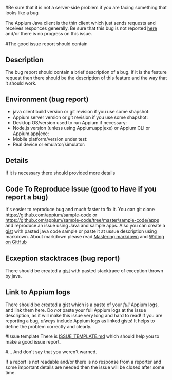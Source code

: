 #Be sure that it is not a server-side problem if you are facing something that looks like a bug

The Appium Java client is the thin client which just sends requests and receives responces generally. 
Be sure that this bug is not reported [here](https://github.com/appium/appium/issues) and/or there is
no progress on this issue.

#The good issue report should contain

## Description

The bug report should contain a brief description of a bug.
If it is the feature request then there should be the description of this feature and the way that it should work.

## Environment (bug report)

* java client build version or git revision if you use some shapshot:
* Appium server version or git revision if you use some shapshot:
* Desktop OS/version used to run Appium if necessary:
* Node.js version (unless using Appium.app|exe) or Appium CLI or Appium.app|exe:
* Mobile platform/version under test:
* Real device or emulator/simulator:

## Details

If it is necessary there should provided more details


## Code To Reproduce Issue (good to Have if you report a bug)

It's easier to reproduce bug and much faster to fix it.
You can git clone https://github.com/appium/sample-code or https://github.com/appium/sample-code/tree/master/sample-code/apps and reproduce an issue using Java and sample apps.
Also you can create a [gist](https://gist.github.com) with pasted java code sample or paste it at ussue description using markdown. About markdown please read [Mastering markdown](https://guides.github.com/features/mastering-markdown/) and 
[Writing on GitHub](https://help.github.com/categories/writing-on-github/)

## Ecxeption stacktraces (bug report)

There should be created a [gist](https://gist.github.com) with pasted stacktrace of exception thrown by java.

## Link to Appium logs

There should be created a [gist](https://gist.github.com) which is a paste of your _full_ Appium logs, and link them here. Do _not_ paste your full Appium logs at the issue description, as it will make this issue very long and hard to read! 
If you are reporting a bug, _always_ include Appium logs as linked gists! It helps to define the problem correctly and clearly. 


#Issue template
There is [ISSUE_TEMPLATE.md](https://github.com/appium/java-client/blob/master/ISSUE_TEMPLATE.md) which should help you to make a good issue report.

#... And don't say that you weren't warned. 

If a report is not readable and/or there is no response from a reporter and some important details are needed then the issue will be closed after some time.
